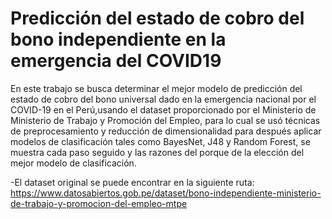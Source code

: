 # Predicción del estado de cobro del bono independiente en la emergencia del COVID19

En este trabajo se busca determinar el mejor modelo de predicción del estado de cobro del bono universal dado en la emergencia nacional por el COVID-19 en el Perú,usando el dataset proporcionado por el Ministerio de Ministerio de Trabajo y Promoción del Empleo, para lo cual se usó técnicas de preprocesamiento y reducción de dimensionalidad para después aplicar modelos de clasificación tales como BayesNet, J48 y Random Forest, se muestra cada paso seguido y las razones del porque de la elección del mejor modelo de clasificación.

-El dataset original se puede encontrar en la siguiente ruta: https://www.datosabiertos.gob.pe/dataset/bono-independiente-ministerio-de-trabajo-y-promocion-del-empleo-mtpe

